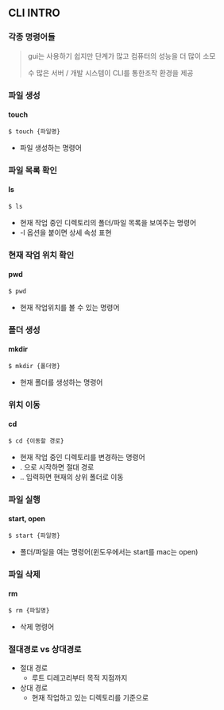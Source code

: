 ## CLI INTRO

###  각종 명령어들

> gui는 사용하기 쉽지만 단계가 많고 컴퓨터의 성능을 더 많이 소모
>
> 수 많은 서버 / 개발 시스템이 CLI를 통한조작 환경을 제공



### 파일 생성

#### touch 

```bash
$ touch {파일명}
```

- 파일 생성하는 명령어

### 파일 목록 확인

#### ls

```bash
$ ls
```

- 현재 작업 중인 디렉토리의 폴더/파일 목록을 보여주는 명령어
- -l 옵션을 붙이면 상세 속성 표현

### 현재 작업 위치 확인

#### pwd

```bash
$ pwd
```

- 현재 작업위치를 볼 수 있는 명령어

### 폴더 생성

#### mkdir

```bash
$ mkdir {폴더명}
```

- 현재 폴더를 생성하는 명령어

### 위치 이동

#### cd

```bash
$ cd {이동할 경로}
```

- 현재 작업 중인 디렉토리를 변경하는 명령어
- . 으로 시작하면 절대 경로
- .. 입력하면 현재의 상위 폴더로 이동

### 파일 실행

#### start, open

```bash
$ start {파일명}
```

- 폴더/파일을 여는 명령어(윈도우에서는 start를 mac는 open)



### 파일 삭제

#### rm

```bash
$ rm {파일명}
```



-  삭제 명령어







### 절대경로 vs 상대경로

- 절대 경로
  - 루트 디레고리부터 목적 지점까지
- 상대 경로
  - 현재 작업하고 있는 디렉토리를 기준으로

